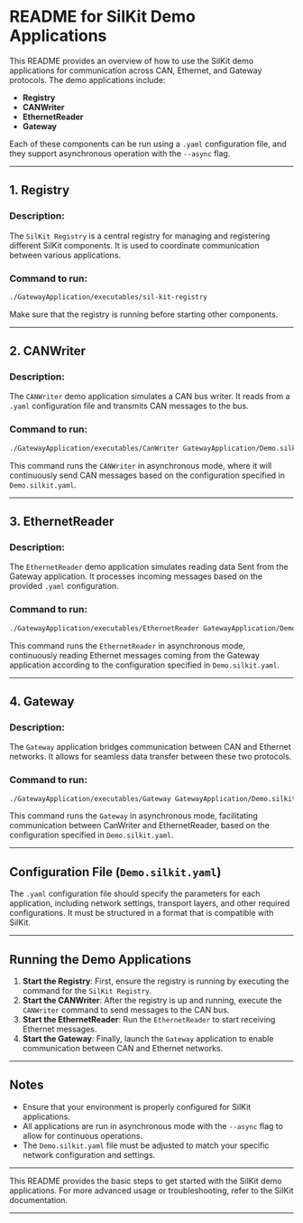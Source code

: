 # README for SilKit Demo Applications

This README provides an overview of how to use the SilKit demo applications for communication across CAN, Ethernet, and Gateway protocols. The demo applications include:

- **Registry**
- **CANWriter**
- **EthernetReader**
- **Gateway**

Each of these components can be run using a `.yaml` configuration file, and they support asynchronous operation with the `--async` flag.

---

## 1. Registry

### Description:
The `SilKit Registry` is a central registry for managing and registering different SilKit components. It is used to coordinate communication between various applications.

### Command to run:
```bash
./GatewayApplication/executables/sil-kit-registry
```

Make sure that the registry is running before starting other components.

---

## 2. CANWriter

### Description:
The `CANWriter` demo application simulates a CAN bus writer. It reads from a `.yaml` configuration file and transmits CAN messages to the bus.

### Command to run:
```bash
./GatewayApplication/executables/CanWriter GatewayApplication/Demo.silkit.yaml --async
```

This command runs the `CANWriter` in asynchronous mode, where it will continuously send CAN messages based on the configuration specified in `Demo.silkit.yaml`.

---

## 3. EthernetReader

### Description:
The `EthernetReader` demo application simulates reading data Sent from the Gateway application. It processes incoming messages based on the provided `.yaml` configuration.

### Command to run:
```bash
./GatewayApplication/executables/EthernetReader GatewayApplication/Demo.silkit.yaml --async
```

This command runs the `EthernetReader` in asynchronous mode, continuously reading Ethernet messages coming from the Gateway application according to the configuration specified in `Demo.silkit.yaml`.

---

## 4. Gateway

### Description:
The `Gateway` application bridges communication between CAN and Ethernet networks. It allows for seamless data transfer between these two protocols.

### Command to run:
```bash
./GatewayApplication/executables/Gateway GatewayApplication/Demo.silkit.yaml --async
```

This command runs the `Gateway` in asynchronous mode, facilitating communication between CanWriter and EthernetReader, based on the configuration specified in `Demo.silkit.yaml`.

---

## Configuration File (`Demo.silkit.yaml`)

The `.yaml` configuration file should specify the parameters for each application, including network settings, transport layers, and other required configurations. It must be structured in a format that is compatible with SilKit.

---

## Running the Demo Applications

1. **Start the Registry**: First, ensure the registry is running by executing the command for the `SilKit Registry`.
2. **Start the CANWriter**: After the registry is up and running, execute the `CANWriter` command to send messages to the CAN bus.
3. **Start the EthernetReader**: Run the `EthernetReader` to start receiving Ethernet messages.
4. **Start the Gateway**: Finally, launch the `Gateway` application to enable communication between CAN and Ethernet networks.

---

## Notes

- Ensure that your environment is properly configured for SilKit applications.
- All applications are run in asynchronous mode with the `--async` flag to allow for continuous operations.
- The `Demo.silkit.yaml` file must be adjusted to match your specific network configuration and settings.

---

This README provides the basic steps to get started with the SilKit demo applications. For more advanced usage or troubleshooting, refer to the SilKit documentation.

---